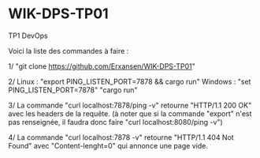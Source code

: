 # WIK-DPS-TP01
TP1 DevOps

Voici la liste des commandes à faire :

1/ "git clone https://github.com/Erxansen/WIK-DPS-TP01"

2/ Linux : "export PING_LISTEN_PORT=7878 && cargo run"
   Windows : "set PING_LISTEN_PORT=7878"
             "cargo run"
             
3/ La commande "curl localhost:7878/ping -v" retourne "HTTP/1.1 200 OK" avec les headers de la requête. (à noter que si la commande "export" n'est pas renseignée, il faudra donc faire "curl localhost:8080/ping -v")

4/ La commande "curl localhost:7878 -v" retourne "HTTP/1.1 404 Not Found" avec "Content-lenght=0" qui annonce une page vide.
